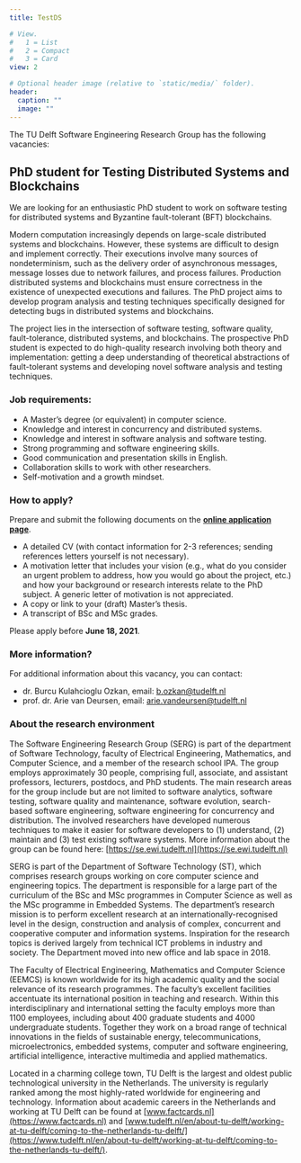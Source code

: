 ```yaml
---
title: TestDS

# View.
#   1 = List
#   2 = Compact
#   3 = Card
view: 2

# Optional header image (relative to `static/media/` folder).
header:
  caption: ""
  image: ""
---
```



The TU Delft Software Engineering Research Group has the following vacancies:

PhD student for Testing Distributed Systems and Blockchains
-----------------------------------------------------------

We are looking for an enthusiastic PhD student to work on software testing for distributed systems and Byzantine fault-tolerant (BFT) blockchains.

Modern computation increasingly depends on large-scale distributed systems and blockchains. However, these systems are difficult to design and implement correctly. Their executions involve many sources of nondeterminism, such as the delivery order of asynchronous messages, message losses due to network failures, and process failures. Production distributed systems and blockchains must ensure correctness in the existence of unexpected executions and failures. The PhD project aims to develop program analysis and testing techniques specifically designed for detecting bugs in distributed systems and blockchains.

The project lies in the intersection of software testing, software quality, fault-tolerance, distributed systems, and blockchains. The prospective PhD student is expected to do high-quality research involving both theory and implementation: getting a deep understanding of theoretical abstractions of fault-tolerant systems and developing novel software analysis and testing techniques.

### Job requirements:

* A Master’s degree (or equivalent) in computer science.
* Knowledge and interest in concurrency and distributed systems.
* Knowledge and interest in software analysis and software testing.
* Strong programming and software engineering skills.
* Good communication and presentation skills in English.
* Collaboration skills to work with other researchers.
* Self-motivation and a growth mindset.

### How to apply?

Prepare and submit the following documents on the [**online application page**](https://www.tudelft.nl/over-tu-delft/werken-bij-tu-delft/vacatures/details?jobId=2915).

* A detailed CV (with contact information for 2-3 references; sending references letters yourself is not necessary).
* A motivation letter that includes your vision (e.g., what do you consider an urgent problem to address, how you would go about the project, etc.) and how your background or research interests relate to the PhD subject. A generic letter of motivation is not appreciated.
* A copy or link to your (draft) Master’s thesis.
* A transcript of BSc and MSc grades.

Please apply before **June 18, 2021**.

### More information?

For additional information about this vacancy, you can contact:

* dr. Burcu Kulahcioglu Ozkan, email: b.ozkan@tudelft.nl
* prof. dr. Arie van Deursen, email: arie.vandeursen@tudelft.nl

### About the research environment

The Software Engineering Research Group (SERG) is part of the department of Software Technology, faculty of Electrical Engineering, Mathematics, and Computer Science, and a member of the research school IPA. The group employs approximately 30 people, comprising full, associate, and assistant professors, lecturers, postdocs, and PhD students. The main research areas for the group include but are not limited to software analytics, software testing, software quality and maintenance, software evolution, search-based software engineering, software engineering for concurrency and distribution. The involved researchers have developed numerous techniques to make it easier for software developers to (1) understand, (2) maintain and (3) test existing software systems. More information about the group can be found here: [https://se.ewi.tudelft.nl](https://se.ewi.tudelft.nl)

SERG is part of the Department of Software Technology (ST), which comprises research groups working on core computer science and engineering topics. The department is responsible for a large part of the curriculum of the BSc and MSc programmes in Computer Science as well as the MSc programme in Embedded Systems. The department’s research mission is to perform excellent research at an internationally-recognised level in the design, construction and analysis of complex, concurrent and cooperative computer and information systems. Inspiration for the research topics is derived largely from technical ICT problems in industry and society. The Department moved into new office and lab space in 2018.

The Faculty of Electrical Engineering, Mathematics and Computer Science (EEMCS) is known worldwide for its high academic quality and the social relevance of its research programmes. The faculty’s excellent facilities accentuate its international position in teaching and research. Within this interdisciplinary and international setting the faculty employs more than 1100 employees, including about 400 graduate students and 4000 undergraduate students. Together they work on a broad range of technical innovations in the fields of sustainable energy, telecommunications, microelectronics, embedded systems, computer and software engineering, artificial intelligence, interactive multimedia and applied mathematics.

Located in a charming college town, TU Delft is the largest and oldest public technological university in the Netherlands. The university is regularly ranked among the most highly-rated worldwide for engineering and technology. Information about academic careers in the Netherlands and working at TU Delft can be found at [www.factcards.nl](https://www.factcards.nl) and [www.tudelft.nl/en/about-tu-delft/working-at-tu-delft/coming-to-the-netherlands-tu-delft/](https://www.tudelft.nl/en/about-tu-delft/working-at-tu-delft/coming-to-the-netherlands-tu-delft/).
